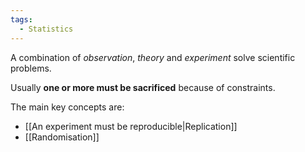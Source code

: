 ```yaml
---
tags:
  - Statistics
---
```

A combination of *observation*, *theory* and *experiment* solve scientific problems.

Usually **one or more must be sacrificed** because of constraints.

The main key concepts are:
- [[An experiment must be reproducible|Replication]]
- [[Randomisation]]